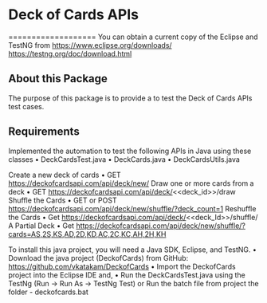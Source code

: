 # Deck of Cards APIs
===================
You can obtain a current copy of the Eclipse and TestNG from
	https://www.eclipse.org/downloads/
	https://testng.org/doc/download.html

About this Package
-------------------
The purpose of this package is to provide a to test the Deck of Cards APIs test cases.

Requirements
-------------
Implemented the automation to test the following APIs in Java using these classes
•	DeckCardsTest.java
•	DeckCards.java
•	DeckCardsUtils.java

Create a new deck of cards
•	GET https://deckofcardsapi.com/api/deck/new/
Draw one or more cards from a deck
•	GET https://deckofcardsapi.com/api/deck/<<deck_id>>/draw
Shuffle the Cards
•	GET or POST https://deckofcardsapi.com/api/deck/new/shuffle/?deck_count=1
Reshuffle the Cards
•	Get https://deckofcardsapi.com/api/deck/<<deck_Id>>/shuffle/
A Partial Deck 
•	Get https://deckofcardsapi.com/api/deck/new/shuffle/?cards=AS,2S,KS,AD,2D,KD,AC,2C,KC,AH,2H,KH

To install this java project, you will need a Java SDK, Eclipse, and TestNG.
•	Download the java project (DeckofCards) from GitHub: 
	https://github.com/vkatakam/DeckofCards
•	Import the DeckofCards project into the Eclipse IDE and, 
•	Run the DeckCardsTest.java using the TestNg (Run -> Run As -> TestNg Test) or 
	Run the batch file from project the folder - deckofcards.bat

